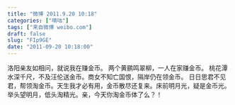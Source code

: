 ```yaml
---
title: "微博 2011.9.20 10:18"
categories: ["嘀咕"]
tags: ["来自微博 weibo.com"]
draft: false
slug: "FIp9GE"
date: "2011-09-20 10:18:00"
---
```


<p>洛阳亲友如相问，就说我在赚金币。 两个黄鹂鸣翠柳，一人在家赚金币。 桃花潭水深千尺，不及汪伦送金币。商女不知亡国恨，隔岸仍在领金币。 日日思君不见君，帮领淘金币。天生我才必有用，金币散尽还复来。床前明月光，疑是金币光。举头望明月，低头淘精光。亲，今天你淘金币体了么？！ ​​​​</p>
